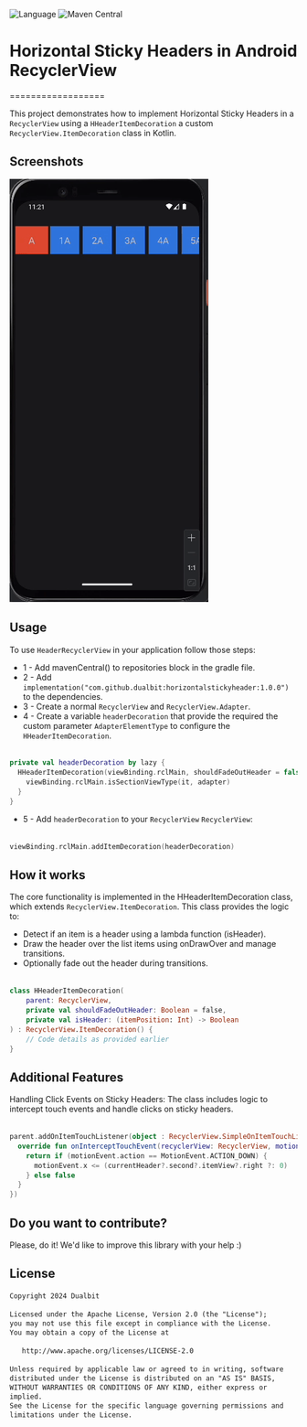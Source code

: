 ![Language](https://img.shields.io/github/languages/top/cortinico/kotlin-android-template?color=blue&logo=kotlin)
![Maven Central](https://maven-badges.herokuapp.com/maven-central/com.karumi/headerrecyclerview/badge.svg)
# Horizontal Sticky Headers in Android RecyclerView
==================

This project demonstrates how to implement Horizontal Sticky Headers in a ``RecyclerView`` using a
``HHeaderItemDecoration`` a custom ``RecyclerView.ItemDecoration`` class in Kotlin.

Screenshots
-----------

![Demo Screenshot][1]

Usage
-----

To use ``HeaderRecyclerView`` in your application follow those steps:

* 1 - Add mavenCentral() to repositories block in the gradle file.
* 2 - Add `implementation("com.github.dualbit:horizontalstickyheader:1.0.0")` to the dependencies.
* 3 - Create a normal ``RecyclerView`` and ``RecyclerView.Adapter``.
* 4 - Create a variable ``headerDecoration`` that provide the required the custom parameter ``AdapterElementType`` to configure the ``HHeaderItemDecoration``.

```kotlin

private val headerDecoration by lazy {
  HHeaderItemDecoration(viewBinding.rclMain, shouldFadeOutHeader = false) {
    viewBinding.rclMain.isSectionViewType(it, adapter)
  }
}

```

* 5 - Add ``headerDecoration`` to your ``RecyclerView``
  ``RecyclerView``:

```kotlin

viewBinding.rclMain.addItemDecoration(headerDecoration)

```

How it works
-----
The core functionality is implemented in the HHeaderItemDecoration class, which extends
``RecyclerView.ItemDecoration``. This class provides the logic to:

* Detect if an item is a header using a lambda function (isHeader).
* Draw the header over the list items using onDrawOver and manage transitions.
* Optionally fade out the header during transitions.

```kotlin

class HHeaderItemDecoration(
    parent: RecyclerView,
    private val shouldFadeOutHeader: Boolean = false,
    private val isHeader: (itemPosition: Int) -> Boolean
) : RecyclerView.ItemDecoration() {
    // Code details as provided earlier
}

```

Additional Features
-------------------
Handling Click Events on Sticky Headers: The class includes logic to intercept touch events and handle clicks on sticky headers.

```kotlin

parent.addOnItemTouchListener(object : RecyclerView.SimpleOnItemTouchListener() {
  override fun onInterceptTouchEvent(recyclerView: RecyclerView, motionEvent: MotionEvent): Boolean {
    return if (motionEvent.action == MotionEvent.ACTION_DOWN) {
      motionEvent.x <= (currentHeader?.second?.itemView?.right ?: 0)
    } else false
  }
})

```

Do you want to contribute?
--------------------------

Please, do it! We'd like to improve this library with your help :)

License
-------

    Copyright 2024 Dualbit

    Licensed under the Apache License, Version 2.0 (the "License");
    you may not use this file except in compliance with the License.
    You may obtain a copy of the License at

       http://www.apache.org/licenses/LICENSE-2.0

    Unless required by applicable law or agreed to in writing, software
    distributed under the License is distributed on an "AS IS" BASIS,
    WITHOUT WARRANTIES OR CONDITIONS OF ANY KIND, either express or implied.
    See the License for the specific language governing permissions and
    limitations under the License.

[1]: ./asset/screenshot_demo_1.gif